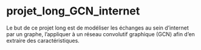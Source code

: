 # projet_long_GCN_internet
Le but de ce projet long est de modéliser les échanges au sein d’internet par un graphe, l’appliquer à un réseau convolutif graphique (GCN) afin d’en extraire des caractéristiques.
